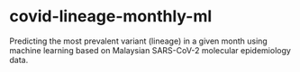 # covid-lineage-monthly-ml
Predicting the most prevalent variant (lineage) in a given month using machine learning based on Malaysian SARS-CoV-2 molecular epidemiology data.
